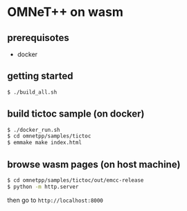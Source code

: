# OMNeT++ on wasm

## prerequisotes
* docker

## getting started
```sh
$ ./build_all.sh
```

## build tictoc sample (on docker)
```sh
$ ./docker_run.sh
$ cd omnetpp/samples/tictoc
$ emmake make index.html
```

## browse wasm pages (on host machine)
```sh
$ cd omnetpp/samples/tictoc/out/emcc-release
$ python -m http.server
```

then go to `http://localhost:8000`